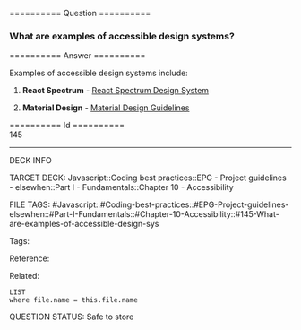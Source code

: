 ========== Question ==========  

### What are examples of accessible design systems?  

========== Answer ==========  

Examples of accessible design systems include:

1. **React Spectrum** - [React Spectrum Design System](https://react-spectrum.adobe.com/react-spectrum/)

2. **Material Design** - [Material Design Guidelines](https://material.io/design)

========== Id ==========  
145

---

DECK INFO

TARGET DECK: Javascript::Coding best practices::EPG - Project guidelines - elsewhen::Part I - Fundamentals::Chapter 10 - Accessibility

FILE TAGS: #Javascript::#Coding-best-practices::#EPG-Project-guidelines-elsewhen::#Part-I-Fundamentals::#Chapter-10-Accessibility::#145-What-are-examples-of-accessible-design-sys

Tags:

Reference:

Related:

```dataview
LIST
where file.name = this.file.name
```

QUESTION STATUS: Safe to store
